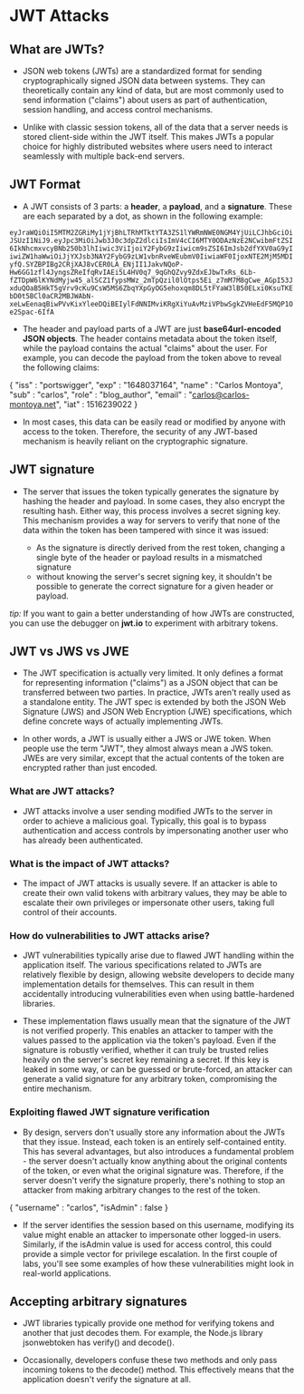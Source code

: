 # JWT Attacks

## What are JWTs?

- JSON web tokens (JWTs) are a standardized format for sending cryptographically signed JSON data between systems. They can theoretically contain any kind of data, but are most commonly used to send information ("claims") about users as part of authentication, session handling, and access control mechanisms.

- Unlike with classic session tokens, all of the data that a server needs is stored client-side within the JWT itself. This makes JWTs a popular choice for highly distributed websites where users need to interact seamlessly with multiple back-end servers.
  
## JWT Format

- A JWT consists of 3 parts: a **header**, a **payload**, and a **signature**. These are each separated by a dot, as shown in the following example:

`eyJraWQiOiI5MTM2ZGRiMy1jYjBhLTRhMTktYTA3ZS1lYWRmNWE0NGM4YjUiLCJhbGciOiJSUzI1NiJ9.eyJpc3MiOiJwb3J0c3dpZ2dlciIsImV4cCI6MTY0ODAzNzE2NCwibmFtZSI6IkNhcmxvcyBNb250b3lhIiwic3ViIjoiY2FybG9zIiwicm9sZSI6ImJsb2dfYXV0aG9yIiwiZW1haWwiOiJjYXJsb3NAY2FybG9zLW1vbnRveWEubmV0IiwiaWF0IjoxNTE2MjM5MDIyfQ.SYZBPIBg2CRjXAJ8vCER0LA_ENjII1JakvNQoP-Hw6GG1zfl4JyngsZReIfqRvIAEi5L4HV0q7_9qGhQZvy9ZdxEJbwTxRs_6Lb-fZTDpW6lKYNdMyjw45_alSCZ1fypsMWz_2mTpQzil0lOtps5Ei_z7mM7M8gCwe_AGpI53JxduQOaB5HkT5gVrv9cKu9CsW5MS6ZbqYXpGyOG5ehoxqm8DL5tFYaW3lB50ELxi0KsuTKEbD0t5BCl0aCR2MBJWAbN-xeLwEenaqBiwPVvKixYleeDQiBEIylFdNNIMviKRgXiYuAvMziVPbwSgkZVHeEdF5MQP1Oe2Spac-6IfA`

- The header and payload parts of a JWT are just **base64url-encoded JSON objects**. The header contains metadata about the token itself, while the payload contains the actual "claims" about the user. For example, you can decode the payload from the token above to reveal the following claims:

{
  "iss" : "portswigger",
  "exp" : "1648037164",
  "name" : "Carlos Montoya",
  "sub" : "carlos",
  "role" : "blog_author",
  "email" : "carlos@carlos-montoya.net",
  "iat" : 1516239022
}

- In most cases, this data can be easily read or modified by anyone with access to the token. Therefore, the security of any JWT-based mechanism is heavily reliant on the cryptographic signature.

## JWT signature

- The server that issues the token typically generates the signature by hashing the header and payload. In some cases, they also encrypt the resulting hash. Either way, this process involves a secret signing key. This mechanism provides a way for servers to verify that none of the data within the token has been tampered with since it was issued:
  
  - As the signature is directly derived from the rest token, changing a single byte of the header or payload results in a mismatched signature
  - without knowing the server's secret signing key, it shouldn't be possible to generate the correct signature for a given header or payload.

*tip:* If you want to gain a better understanding of how JWTs are constructed, you can use the debugger on **jwt.io** to experiment with arbitrary tokens.

## JWT vs JWS vs JWE

- The JWT specification is actually very limited. It only defines a format for representing information ("claims") as a JSON object that can be transferred between two parties. In practice, JWTs aren't really used as a standalone entity. The JWT spec is extended by both the JSON Web Signature (JWS) and JSON Web Encryption (JWE) specifications, which define concrete ways of actually implementing JWTs.

- In other words, a JWT is usually either a JWS or JWE token. When people use the term "JWT", they almost always mean a JWS token. JWEs are very similar, except that the actual contents of the token are encrypted rather than just encoded.

### What are JWT attacks?

- JWT attacks involve a user sending modified JWTs to the server in order to achieve a malicious goal. Typically, this goal is to bypass authentication and access controls by impersonating another user who has already been authenticated.

### What is the impact of JWT attacks?

- The impact of JWT attacks is usually severe. If an attacker is able to create their own valid tokens with arbitrary values, they may be able to escalate their own privileges or impersonate other users, taking full control of their accounts.

### How do vulnerabilities to JWT attacks arise?

- JWT vulnerabilities typically arise due to flawed JWT handling within the application itself. The various specifications related to JWTs are relatively flexible by design, allowing website developers to decide many implementation details for themselves. This can result in them accidentally introducing vulnerabilities even when using battle-hardened libraries.

- These implementation flaws usually mean that the signature of the JWT is not verified properly. This enables an attacker to tamper with the values passed to the application via the token's payload. Even if the signature is robustly verified, whether it can truly be trusted relies heavily on the server's secret key remaining a secret. If this key is leaked in some way, or can be guessed or brute-forced, an attacker can generate a valid signature for any arbitrary token, compromising the entire mechanism.

### Exploiting flawed JWT signature verification

- By design, servers don't usually store any information about the JWTs that they issue. Instead, each token is an entirely self-contained entity. This has several advantages, but also introduces a fundamental problem - the server doesn't actually know anything about the original contents of the token, or even what the original signature was. Therefore, if the server doesn't verify the signature properly, there's nothing to stop an attacker from making arbitrary changes to the rest of the token.

{
  "username" : "carlos",
  "isAdmin" : false
}

- If the server identifies the session based on this username, modifying its value might enable an attacker to impersonate other logged-in users. Similarly, if the isAdmin value is used for access control, this could provide a simple vector for privilege escalation.
In the first couple of labs, you'll see some examples of how these vulnerabilities might look in real-world applications.

## Accepting arbitrary signatures

- JWT libraries typically provide one method for verifying tokens and another that just decodes them. For example, the Node.js library jsonwebtoken has verify() and decode().

- Occasionally, developers confuse these two methods and only pass incoming tokens to the decode() method. This effectively means that the application doesn't verify the signature at all.
